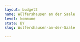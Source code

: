 ```yaml
---
layout: budget2
name: Wülfershausen an der Saale
level: kommune
state: BY
slug: Wülfershausen-an-der-Saale

---
```



